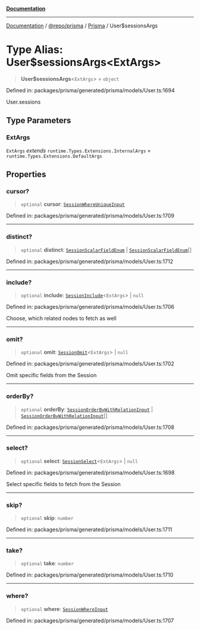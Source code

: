 [**Documentation**](../../../../../README.md)

***

[Documentation](../../../../../README.md) / [@repo/prisma](../../../README.md) / [Prisma](../README.md) / User$sessionsArgs

# Type Alias: User$sessionsArgs\<ExtArgs\>

> **User$sessionsArgs**\<`ExtArgs`\> = `object`

Defined in: packages/prisma/generated/prisma/models/User.ts:1694

User.sessions

## Type Parameters

### ExtArgs

`ExtArgs` *extends* `runtime.Types.Extensions.InternalArgs` = `runtime.Types.Extensions.DefaultArgs`

## Properties

### cursor?

> `optional` **cursor**: [`SessionWhereUniqueInput`](SessionWhereUniqueInput.md)

Defined in: packages/prisma/generated/prisma/models/User.ts:1709

***

### distinct?

> `optional` **distinct**: [`SessionScalarFieldEnum`](SessionScalarFieldEnum.md) \| [`SessionScalarFieldEnum`](SessionScalarFieldEnum.md)[]

Defined in: packages/prisma/generated/prisma/models/User.ts:1712

***

### include?

> `optional` **include**: [`SessionInclude`](SessionInclude.md)\<`ExtArgs`\> \| `null`

Defined in: packages/prisma/generated/prisma/models/User.ts:1706

Choose, which related nodes to fetch as well

***

### omit?

> `optional` **omit**: [`SessionOmit`](SessionOmit.md)\<`ExtArgs`\> \| `null`

Defined in: packages/prisma/generated/prisma/models/User.ts:1702

Omit specific fields from the Session

***

### orderBy?

> `optional` **orderBy**: [`SessionOrderByWithRelationInput`](SessionOrderByWithRelationInput.md) \| [`SessionOrderByWithRelationInput`](SessionOrderByWithRelationInput.md)[]

Defined in: packages/prisma/generated/prisma/models/User.ts:1708

***

### select?

> `optional` **select**: [`SessionSelect`](SessionSelect.md)\<`ExtArgs`\> \| `null`

Defined in: packages/prisma/generated/prisma/models/User.ts:1698

Select specific fields to fetch from the Session

***

### skip?

> `optional` **skip**: `number`

Defined in: packages/prisma/generated/prisma/models/User.ts:1711

***

### take?

> `optional` **take**: `number`

Defined in: packages/prisma/generated/prisma/models/User.ts:1710

***

### where?

> `optional` **where**: [`SessionWhereInput`](SessionWhereInput.md)

Defined in: packages/prisma/generated/prisma/models/User.ts:1707
